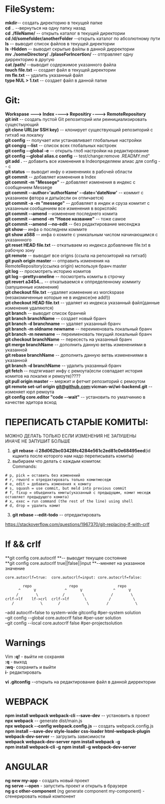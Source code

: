 # FileSystem:  
**mkdir**-- создать директорию в текущей папке      
**cd** .. --вернуться на одну папку назад  
**cd ./fileName/**  -- открыть каталог в текущей директории  
**cd /d/somefolder/anotherFolder** --открыть каталог по абсолютному пути  
**ls** -- выводит список файлов в текущей директории  
**ls -Hidden** -- выводит скрытые файлы в данной дирректории  
**mv ./someDirectory/ ./plaseForIncertion/**  -- отправляет одну дирректорию в другую  
**cat /path/** --выводит содержимое указанного файла  
**touch file.txt** -- создает файл в текущей директории  
**rm fle.txt** -- удалить указанный файл  
**type NUL > 1.txt** -- создает файл в данной папке   


# Git:  
**Workspase ---> Index ----> Repositiry ----> RemoteRepository**   
**git init** -- создать пустой Git репозиторий или реинициализировать сущестыующий  
**git clone URL(or SSH key)** -- клонирует существующий репозиторий с гитхаб на локалку  
**git config** -- получает или устанавливает глобальные настройки   
**git congig --list** -- список всех глобальных настроек  
**git config --global -e**    -- открыть глоб настройки на редактирование  
**git config --global alias.c config** -- test/change:remove .READMY.md"  
**git add .** -- добавить все изменения в Indeопределяем алиас для config -- c  
**git status** -- выводит инфу о изменениях в рабочей области  
**git commit** -- добавляет изменения в Index  
**git commit -m "Messege"** -- добавляет изменения в индекс с сообщением Messege  
**git commit --author='authorName' --date='dateNow'** -- коммит с указанием фвтора и даты(если он отличается)  
**git commit -a -m "messege"** -- добавляет в индек и сруза комитит с указанным сообщением все изменения в воркспэйс  
**git commit --amend** --изменение последнего комита  
**git commit --amend -m "Новое название"** -- тоже самое  
**git commit --amend --no-edit** -- без редактирование месенджа  
**git show**-- инфа о последнем коммите  
**git show a588** -- инфа о комите с уникальным числом начинающимся с указаннного  
**git reset HEAD file.txt** -- откатываем из индекса добавление file.txt в рабочую зону  
**git remote** -- выводит все origns (ссыла на репозиторий на гитхаб)  
**git push origin master** -- отправить изменения на RemoteRepository(ссылка origin) мспользуя бранч master  
**git log** -- просмотреть историю комитов  
**git log --pretty=oneline** -- посмотреть комиты в строчку  
**git revert a3454...** -- откатываемся к оппределенному коммиту (запушенные изменения)  
**git checkout file.txt** --удаляет изменение из worckspase (незакомиченные которые не в индексе(не add!))   
**git checkout HEAD file.txt** -- удаляет из индекса указанный файл(данные изменения удаляются)     
**git branch**  -- выводит список бранчей  
**git branch branchName**  -- создает новый бранч  
**git branch -d branchname** -- удаляет указанный бранч  
**git branch -m oldname newname** -- переименовать локальный бранч  
**git branch -m newname** -- переименовать текущий локальный бранч  
**git checkout branchName** -- пересесть на указанный бранч  
**git merge branchName** -- дополнить данную ветвь изменениями в указанной  
**git rebase branchName** -- дополнить данную ветвь изменениями в указанной  
**git branch -d branchName** -- удалить указанный бранч    
**git fetch** -- подтягивает инфу с ремоута(если совпадает история комитов на локалке и ремоуте)????  
**git pull origin master** -- мержит и фетчит репозиторий с ремоутом  
**git remote set-url origin git@github.com:vicman-wi/wi-backend.git** -- изменяет юрл ремоута  
**git config core.editor "code --wait"**  -- установить по умалчинию в качестве эдитора вскод  


# ПЕРЕПИСАТЬ СТАРЫЕ КОМИТЫ:
МОЖНО ДЕЛАТЬ ТОЛЬКО ЕСЛИ ИЗМЕНЕНИЯ НЕ ЗАПУШЕНЫ  
ИНАЧЕ НЕ ЗАПУШИТ БОЛЬШЕ  
1) **git rebase -i 28d062bc03428fc4284e561c2ed81c0e68495eed**(id кщмита после которого нам надо переписывать комиты)  
2) выбираем что делать с каждым комитом:  
	Commands:   
```
# p, pick = оставить без изменений
# r, reword = отредактировать только комитмеседж
# e, edit = добавить изменения к комиту
# s, squash = use commit, but meld into previous commit
# f, fixup = объединить кмиты(указанный с предыдущим, комит меседж оставляет предыдущего комита)
# x, exec = run command (the rest of the line) using shell
# d, drop = удалить комит
```

3) **git rebase --edit-todo**  -- отредактировать 


https://stackoverflow.com/questions/1967370/git-replacing-lf-with-crlf  
# lf && crlf  
**git config core.autocrlf **-- выводит текущее состояние  
**git config core.autocrlf true||false||input **--меняет на указанное значение  

```
core.autocrlf=true:  core.autocrlf=input: core.autocrlf=false:

        repo                 repo                  repo
      ^      V             ^      V              ^      V
     /        \           /        \            /        \
crlf->lf    lf->crl  crlf->lf       \          /          \  
   /            \       /            \        /            \

```
–add autocrlf=false to system-wide gitconfig #per-system solution  
–git config --global core.autocrlf false #per-user solution  
–git config --local core.autocrlf false #per-projectsolution  

# Warnings
Vim 
**:q!** - выйти не сохраняя   
**:q** - выход   
**:wq**- сохранить и выйти  
**i**- редактировать   

**vi .gitconfig** --открыть на редактирование файл в данной дирректории   









# WEBPACK

**npm install webpack webpack-cli --save-dev** -- установить в проект   
**npx webpack** -- generate dist/main.js  
**npx webpack --config webpack.config.js** -- создать webpack.config.js   
**npm install --save-dev style-loader css-loader html-webpack-plugin webpack-dev-server** -- загрузить зависимости  
**webpack** 
**webpack-dev-server** 
**npm install webpack -g**  
**npm install webpack-cli -g** 
**npm install -g webpack-dev-server** 



# ANGULAR
**ng new my-app** - создать новый проект  
**ng serve --open** - запустить проект и открыть в браузере  
**ng g c other-component** (ng generate component my-component) - сгенерировать новый компонент  
